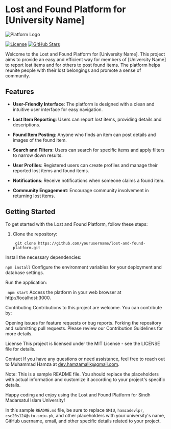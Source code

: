 # Lost and Found Platform for [University Name]

![Platform Logo](https://yourdomain.com/logo.png)

[![License](https://img.shields.io/badge/license-MIT-blue.svg)](https://opensource.org/licenses/MIT)
[![GitHub Stars](https://img.shields.io/github/stars/hamzadevlpr/lost-and-found-platform)](https://github.com/hamzadevlpr/lost-and-found-platform/stargazers)

Welcome to the Lost and Found Platform for [University Name]. This project aims to provide an easy and efficient way for members of [University Name] to report lost items and for others to post found items. The platform helps reunite people with their lost belongings and promote a sense of community.

## Features

- **User-Friendly Interface**: The platform is designed with a clean and intuitive user interface for easy navigation.

- **Lost Item Reporting**: Users can report lost items, providing details and descriptions.

- **Found Item Posting**: Anyone who finds an item can post details and images of the found item.

- **Search and Filters**: Users can search for specific items and apply filters to narrow down results.

- **User Profiles**: Registered users can create profiles and manage their reported lost items and found items.

- **Notifications**: Receive notifications when someone claims a found item.

- **Community Engagement**: Encourage community involvement in returning lost items.

## Getting Started

To get started with the Lost and Found Platform, follow these steps:

1. Clone the repository:

     `` git clone https://github.com/yourusername/lost-and-found-platform.git``

Install the necessary dependencies:

 `` npm install ``
Configure the environment variables for your deployment and database settings.

Run the application:

`` npm start``
Access the platform in your web browser at http://localhost:3000.

Contributing
Contributions to this project are welcome. You can contribute by:

Opening issues for feature requests or bug reports.
Forking the repository and submitting pull requests.
Please review our Contribution Guidelines for more details.

License
This project is licensed under the MIT License - see the LICENSE file for details.

Contact
If you have any questions or need assistance, feel free to reach out to Muhammad Hamza at dev.hamzamalik@gmail.com.

Note: This is a sample README file. You should replace the placeholders with actual information and customize it according to your project's specific details.

Happy coding and enjoy using the Lost and Found Platform for Sindh Madarsatul Islam University!

In this sample `README.md` file, be sure to replace `SMIU`, `hamzadevlpr`, `csc20s124@stu.smiu.pk`, and other placeholders with your university's name, GitHub username, email, and other specific details related to your project.

